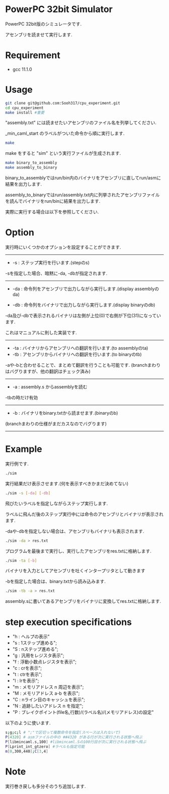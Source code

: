 
# PowerPC 32bit Simulator
 
PowerPC 32bit版のシミュレータです.

アセンブリを読ませて実行します.
 
 
# Requirement
 
* gcc 11.1.0
 
# Usage
  
```bash
git clone git@github.com:Sooh317/cpu_experiment.git
cd cpu_experiment
make install #重要
```
"assembly.txt" には読ませたいアセンブリのファイル名を列挙してください.

_min_caml_start のラベルがついた命令から順に実行します.

```bash
make
```
make をすると "sim" という実行ファイルが生成されます.
```bash
make binary_to_assembly
make assembly_to_binary
```
binary_to_assemblyではrun/bin内のバイナリをアセンブリに直してrun/asmに結果を出力します.

assembly_to_binaryではrun/assembly.txt内に列挙されたアセンブリファイルを読んでバイナリをrun/binに結果を出力します.

実際に実行する場合は以下を参照してください.


# Option

実行時にいくつかのオプションを設定することができます.
****
 * -s : ステップ実行を行います.(stepのs)

-sを指定した場合、暗黙に-da, -dbが指定されます.


****

 * -da : 命令列をアセンブリで出力しながら実行します.(display assemblyのda)


 * -db : 命令列をバイナリで出力しながら実行します.(display binaryのdb)

-da及び-dbで表示されるバイナリは左側が上位(0)で右側が下位(31)になっています.

これはマニュアルに則した実装です.

***

 * -ta : バイナリからアセンブリへの翻訳を行います.(to assemblyのta)
 * -tb : アセンブリからバイナリへの翻訳を行います.(to binaryのtb)

-aや-bと合わせることで、まとめて翻訳を行うことも可能です.
(branchまわりはバグりますが、他の翻訳はチェック済み)

***

 * -a : assembly.s からassemblyを読む

-tbの時だけ有効

***
 * -b : バイナリをbinary.txtから読ませます.(binaryのb)

(branchまわりの仕様がまだカスなのでバグります)
***

# Example

実行例です.

```bash
./sim 
```
実行結果だけ表示させます.(何を表示すべきかまだ決めてない)

```bash
./sim -s [-da] [-db]
```
飛びたいラベルを指定しながらステップ実行します.

ラベルに飛んだ後のステップ実行中には命令のアセンブリとバイナリが表示されます.

-daや-dbを指定しない場合は、アセンブリもバイナリも表示されます.

```bash
./sim -da > res.txt
```
プログラムを最後まで実行し、実行したアセンブリをres.txtに格納します.


```bash
./sim -ta [-b]
```
バイナリを入力としてアセンブリを吐くインタープリタとして動きます

-bを指定した場合は、binary.txtから読み込みます.

```bash
./sim -tb -a > res.txt
```
assembly.sに書いてあるアセンブリをバイナリに変換してres.txtに格納します.

# step execution specifications
 - "h : ヘルプの表示"
 - "s : 1ステップ進める";
 - "S : nステップ進める"; 
 - "g : 汎用をレジスタ表示";
 - "f : 浮動小数点レジスタを表示";
 - "c : crを表示";
 - "t : ctrを表示";
 - "l : lrを表示";
 - "m : メモリアドレス n 周辺を表示";
 - "M : メモリアドレス a-b を表示";
 - "C : nライン目のキャッシュを表示";
 - "N : 追跡したいアドレス n を指定";
 - "P : ブレイクポイント(file名,行数)/(ラベル名)/(メモリアドレス)の設定"
  
以下のように使います.
```bash
s;g;c;l # ";"で区切って複数命令を指定(スペースは入れないで)
P[4320] # asmファイルの中の ##4320 がある行が次に実行される状態へ飛ぶ
P[libmincaml.s,100] #libmincaml.Sの100行目が次に実行される状態へ飛ぶ
P[Lprint_int_gtzero] #ラベルも指定可能
m[0,300,440];C[3,4]
```

# Note
 
実行巻き戻しも多分そのうち追加します.
